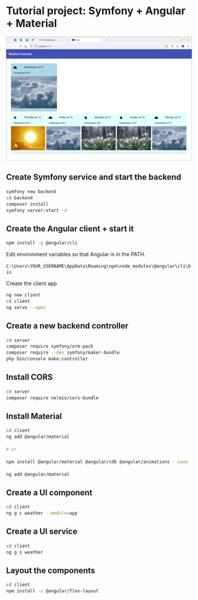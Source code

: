 # Tutorial project: Symfony + Angular + Material

![image](./screenshot.png)

## Create Symfony service and start the backend

~~~bash
symfony new backend
cd backend
composer install
symfony server:start -d
~~~

## Create the Angular client + start it

~~~bash
npm install -g @angular/cli
~~~

Edit environment variables so that Angular is in the PATH.

`C:\Users\YOUR_USERNAME\AppData\Roaming\npm\node_modules\@angular\cli\bin`

Create the client app

~~~bash
ng new client
cd client
ng serve --open
~~~

## Create a new backend controller

~~~bash
cd server
composer require symfony/orm-pack
composer require --dev symfony/maker-bundle
php bin/console make:controller
~~~

## Install CORS

~~~bash
cd server
composer require nelmio/cors-bundle
~~~

## Install Material

~~~bash
cd client
ng add @angular/material

# or 

npm install @angular/material @angular/cdk @angular/animations --save

ng add @angular/material
~~~

## Create a UI component

~~~bash
cd client
ng g c weather --module=app
~~~

## Create a UI service

~~~bash
cd client
ng g s weather
~~~

## Layout the components

~~~bash
cd client
npm install -s @angular/flex-layout
~~~